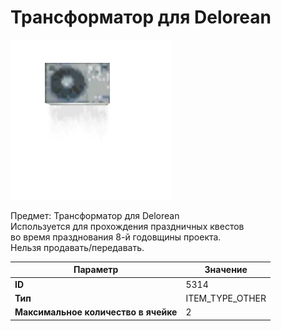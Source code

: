 # Трансформатор для Delorean

![Item Image](../img/5314.webp?raw=true)

Предмет: Трансформатор для Delorean<br>Используется для прохождения праздничных квестов<br>во время празднования 8-й годовщины проекта.<br>Нельзя продавать/передавать.


| Параметр | Значение |
|----------|----------|
| **ID** | 5314 |
| **Тип** | ITEM_TYPE_OTHER |
| **Максимальное количество в ячейке** | 2 |

